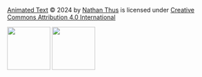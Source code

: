 [Animated Text](https://github.com/NathanThus/Animated-Text) © 2024 by [Nathan Thus](https://github.com/NathanThus) is licensed under [Creative Commons Attribution 4.0 International](https://creativecommons.org/licenses/by/4.0/?ref=chooser-v1)

<img src="https://chooser-beta.creativecommons.org/img/cc-logo.f0ab4ebe.svg" width="100" height="100"/> <img src="https://chooser-beta.creativecommons.org/img/cc-by.21b728bb.svg" width="100" height="100"/>
